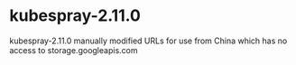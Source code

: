 # kubespray-2.11.0
kubespray-2.11.0 manually modified URLs for use from China which has no access to storage.googleapis.com
